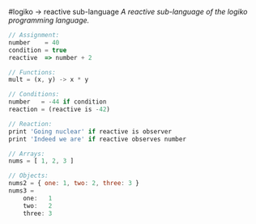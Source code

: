 #logiko -> reactive sub-language
*A reactive sub-language of the logiko programming language.*

```js
// Assignment:
number    = 40
condition = true
reactive  => number + 2

// Functions:
mult = (x, y) -> x * y

// Conditions:
number   = -44 if condition
reaction = (reactive is -42)

// Reaction:
print 'Going nuclear' if reactive is observer
print 'Indeed we are' if reactive observes number

// Arrays:
nums = [ 1, 2, 3 ]

// Objects:
nums2 = { one: 1, two: 2, three: 3 }
nums3 =
    one:   1
    two:   2
    three: 3

```
